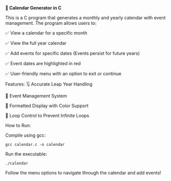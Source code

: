 **📅 Calendar Generator in C**

This is a C program that generates a monthly and yearly calendar with event management. The program allows users to:

✅ View a calendar for a specific month

✅ View the full year calendar

✅ Add events for specific dates (Events persist for future years)

✅ Event dates are highlighted in red

✅ User-friendly menu with an option to exit or continue


Features:
🗓 Accurate Leap Year Handling

📌 Event Management System

🎨 Formatted Display with Color Support

🔄 Loop Control to Prevent Infinite Loops

How to Run:

Compile using gcc:
```
gcc calendar.c -o calendar
```
Run the executable:

```
./calendar
```

Follow the menu options to navigate through the calendar and add events!
